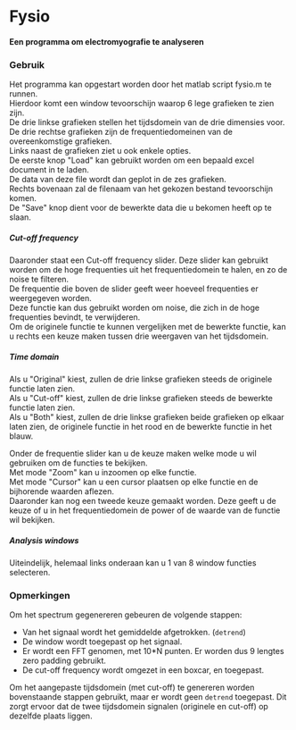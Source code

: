 # Fysio

#### Een programma om electromyografie te analyseren

### Gebruik

Het programma kan opgestart worden door het matlab script fysio.m te runnen.<br>
Hierdoor komt een window tevoorschijn waarop 6 lege grafieken te zien zijn.<br>
De drie linkse grafieken stellen het tijdsdomein van de drie dimensies voor.<br>
De drie rechtse grafieken zijn de frequentiedomeinen van de overeenkomstige grafieken.<br>
Links naast de grafieken ziet u ook enkele opties.<br>
De eerste knop "Load" kan gebruikt worden om een bepaald excel document in te laden.<br>
De data van deze file wordt dan geplot in de zes grafieken.<br>
Rechts bovenaan zal de filenaam van het gekozen bestand tevoorschijn komen.<br>
De "Save" knop dient voor de bewerkte data die u bekomen heeft op te slaan.

##### Cut-off frequency
Daaronder staat een Cut-off frequency slider. Deze slider kan gebruikt worden om de hoge frequenties uit het frequentiedomein te halen, en zo de noise te filteren.<br>
De frequentie die boven de slider geeft weer hoeveel frequenties er weergegeven worden.<br>
Deze functie kan dus gebruikt worden om noise, die zich in de hoge frequenties bevindt, te verwijderen.<br>
Om de originele functie te kunnen vergelijken met de bewerkte functie, kan u rechts een keuze maken tussen drie weergaven van het tijdsdomein.

##### Time domain
Als u "Original" kiest, zullen de drie linkse grafieken steeds de originele functie laten zien.<br>
Als u "Cut-off" kiest, zullen de drie linkse grafieken steeds de bewerkte functie laten zien.<br>
Als u "Both" kiest, zullen de drie linkse grafieken beide grafieken op elkaar laten zien, de originele functie in het rood en de bewerkte functie in het blauw.

Onder de frequentie slider kan u de keuze maken welke mode u wil gebruiken om de functies te bekijken.<br>
Met mode "Zoom" kan u inzoomen op elke functie.<br>
Met mode "Cursor" kan u een cursor plaatsen op elke functie en de bijhorende waarden aflezen.<br>
Daaronder kan nog een tweede keuze gemaakt worden. Deze geeft u de keuze of u in het frequentiedomein de power of de waarde van de functie wil bekijken.

##### Analysis windows
Uiteindelijk, helemaal links onderaan kan u 1 van 8 window functies selecteren.

### Opmerkingen

Om het spectrum gegenereren gebeuren de volgende stappen:

  - Van het signaal wordt het gemiddelde afgetrokken. (`detrend`)
  - De window wordt toegepast op het signaal.
  - Er wordt een FFT genomen, met 10*N punten. Er worden dus 9 lengtes zero padding gebruikt.
  - De cut-off frequency wordt omgezet in een boxcar, en toegepast.

Om het aangepaste tijdsdomein (met cut-off) te genereren worden bovenstaande stappen gebruikt, maar er  wordt geen `detrend` toegepast. Dit zorgt ervoor dat de twee tijdsdomein signalen (originele en cut-off) op dezelfde plaats liggen.
